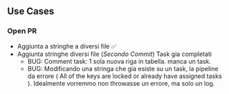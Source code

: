 ## Use Cases

### Open PR

- Aggiunta a stringhe a diversi file ✅
- Aggiunta stringhe diversi file (_Secondo Commit_) Task gia completati
  - BUG: Comment task: 1 sola nuova riga in tabella. manca un task.
  - BUG: Modificando una stringa che gia esiste su un task, la pipeline da errore ( All of the keys are locked or already have assigned tasks ). Idealmente vorremmo non throwasse un errore, ma solo un log.
